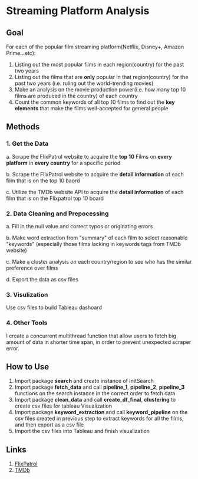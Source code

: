# Streaming Platform Analysis
## Goal
For each of the popular film streaming platform(Netflix, Disney+, Amazon Prime...etc):
1. Listing out the most popular films in each region(country) for the past two years
2. Listing out the films that are **only** popular in that region(country) for the past two years (i.e. ruling out the world-trending movies)
3. Make an analysis on the movie production power(i.e. how many top 10 films are produced in the country) of each country
4. Count the common keywords of all top 10 films to find out the **key elements** that make the films well-accepted for general people
## Methods
### 1. Get the Data 
a. Scrape the FlixPatrol website to acquire the **top 10** Films on **every platform** in **every country** for a specific period

b. Scrape the FlixPatrol website to acquire the **detail information** of each film that is on the top 10 baord

c. Utilize the TMDb website API to acquire the **detail information** of each film that is on the Flixpatrol top 10 board
### 2. Data Cleaning and Prepocessing
a. Fill in the null value and correct typos or originating errors

b. Make word extraction from "summary" of each film to select reasonable "keywords" (especially those films lacking in keywords tags from TMDb website)

c. Make a cluster analysis on each country/region to see who has the similar preference over films

d. Export the data as csv files
### 3. Visulization
Use csv files to build Tableau dashoard

### 4. Other Tools
I create a concurrent multithread function that allow users to fetch big amount of data in shorter time span, in order to prevent unexpected scraper error.

## How to Use
1. Import package **search** and create instance of InitSearch
2. Import package **fetch_data** and call **pipeline_1**, **pipeline_2**, **pipeline_3** functions on the search instance in the correct order to fetch data
3. Import package **clean_data** and call **create_df_final**, **clustering** to create csv files for tableau Visualization
4. Import package **keyword_extraction** and call **keyword_pipeline** on the csv files created in previous step to extract keywords for all the films, and then export as a csv file
5. Import the csv files into Tableau and finish visualization
## Links
1. [FlixPatrol](https://flixpatrol.com/)
2. [TMDb](https://www.themoviedb.org/)
